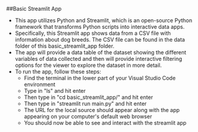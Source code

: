 ##Basic Streamlit App

- This app utilizes Python and Streamlit, which is an open-source Python framework that transforms Python scripts into interactive data apps.
- Specifically, this Streamlit app shows data from a CSV file with information about dog breeds. The CSV file can be found in the data folder of this basic_streamlit_app folder.
- The app will provide a data table of the dataset showing the different variables of data collected and then will provide interactive filtering options for the viewer to explore the dataset in more detail.
- To run the app, follow these steps: 
    - Find the terminal in the lower part of your Visual Studio Code environment
    - Type in "ls" and hit enter
    - Then type in "cd basic_streamlit_app/" and hit enter
    - Then type in "streamlit run main.py" and hit enter
    - The URL for the local source should appear along with the app appearing on your computer's default web browser 
    - You should now be able to see and interact with the streamlit app  